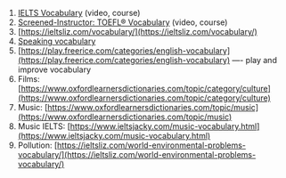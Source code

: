 1. [IELTS Vocabulary](https://www.youtube.com/playlist?list=PLGHMg8AQ02x1Lyp1a-RVCI2066ol64uhg) (video, course)
2. [Screened-Instructor: TOEFL® Vocabulary](https://www.classcentral.com/classroom/youtube-screened-instructor-toefl-vocabulary-46756) (video, course)
3. [https://ieltsliz.com/vocabulary/](https://ieltsliz.com/vocabulary/)
4. [Speaking vocabulary](http://ielts-up.com/speaking/ielts-vocabulary-speaking.html)
5. [https://play.freerice.com/categories/english-vocabulary](https://play.freerice.com/categories/english-vocabulary) —- play and improve vocabulary
6. Films: [https://www.oxfordlearnersdictionaries.com/topic/category/culture](https://www.oxfordlearnersdictionaries.com/topic/category/culture)
7. Music: [https://www.oxfordlearnersdictionaries.com/topic/music](https://www.oxfordlearnersdictionaries.com/topic/music)
8. Music IELTS: [https://www.ieltsjacky.com/music-vocabulary.html](https://www.ieltsjacky.com/music-vocabulary.html)
9. Pollution: [https://ieltsliz.com/world-environmental-problems-vocabulary/](https://ieltsliz.com/world-environmental-problems-vocabulary/)